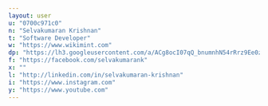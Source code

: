 ```yaml
---
layout: user
u: "0700c971c0"
n: "Selvakumaran Krishnan"
t: "Software Developer"
w: "https://www.wikimint.com"
dp: "https://lh3.googleusercontent.com/a/ACg8ocI07qQ_bnumnhN54rRrz9Ee0zxeN7rMfGrEvCiJqquW1eCMu2P2=s96-c"
f: "https://facebook.com/selvakumarank"
x: ""
l: "http://linkedin.com/in/selvakumaran-krishnan"
i: "https://www.instagram.com"
y: "https://www.youtube.com"
---
```


            
